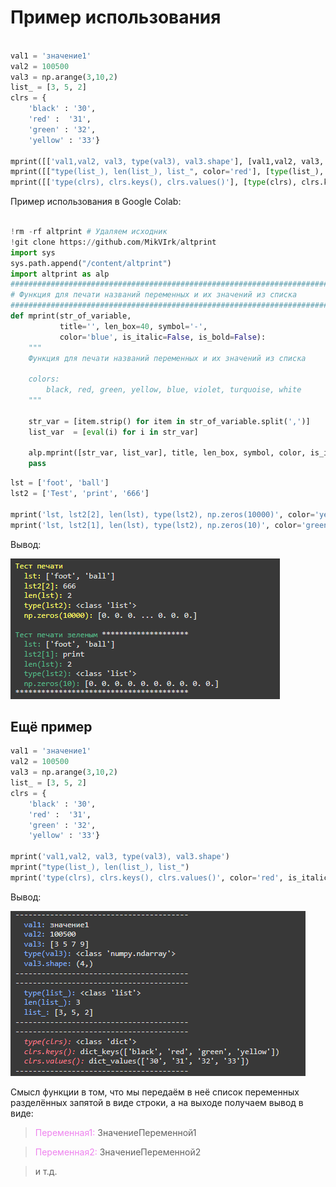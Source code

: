# Пример использования


``` python

val1 = 'значение1'
val2 = 100500
val3 = np.arange(3,10,2)
list_ = [3, 5, 2]
clrs = {
    'black' : '30',
    'red' :  '31',
    'green' : '32',
    'yellow' : '33'}

mprint([['val1,val2, val3, type(val3), val3.shape'], [val1,val2, val3, type(val3), val3.shape]], 'Тест', len_box=50, symbol='*')
mprint([["type(list_), len(list_), list_", color='red'], [type(list_), len(list_), list_]], is_italic=False)
mprint([['type(clrs), clrs.keys(), clrs.values()'], [type(clrs), clrs.keys(), clrs.values()]], color='green', is_italic=True)

```
Пример использования в Google Colab:

``` python

!rm -rf altprint # Удаляем исходник
!git clone https://github.com/MikVIrk/altprint
import sys
sys.path.append("/content/altprint")
import altprint as alp
##############################################################################
# Функция для печати названий переменных и их значений из списка
###############################################################################
def mprint(str_of_variable,
           title='', len_box=40, symbol='-',
           color='blue', is_italic=False, is_bold=False):
    """
    Функция для печати названий переменных и их значений из списка

    colors:
        black, red, green, yellow, blue, violet, turquoise, white
    """

    str_var = [item.strip() for item in str_of_variable.split(',')]
    list_var  = [eval(i) for i in str_var]

    alp.mprint([str_var, list_var], title, len_box, symbol, color, is_italic, is_bold)
    pass


```
``` python
lst = ['foot', 'ball']
lst2 = ['Test', 'print', '666']

mprint('lst, lst2[2], len(lst), type(lst2), np.zeros(10000)', color='yellow', title='Тест печати', len_box=0)
mprint('lst, lst2[1], len(lst), type(lst2), np.zeros(10)', color='green', title='Тест печати зеленым', symbol='*')
```
Вывод:

![alt text](image.png)

## Ещё пример

``` python
val1 = 'значение1'
val2 = 100500
val3 = np.arange(3,10,2)
list_ = [3, 5, 2]
clrs = {
    'black' : '30',
    'red' :  '31',
    'green' : '32',
    'yellow' : '33'}

mprint('val1,val2, val3, type(val3), val3.shape')
mprint("type(list_), len(list_), list_")
mprint('type(clrs), clrs.keys(), clrs.values()', color='red', is_italic=True)
```
Вывод:

![alt text](image-1.png)

Смысл функции в том, что мы передаём в неё список переменных разделённых запятой в виде строки, а на выходе получаем вывод в виде: 
  
><span style="color:violet">Переменная1:</span>  ЗначениеПеременной1 

><span style="color:violet">Переменная2:</span>  ЗначениеПеременной2
  
>и т.д.